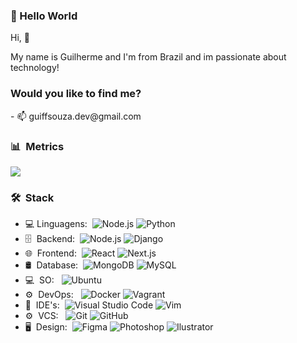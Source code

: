 <h3>👋 Hello World </h3>

<p>Hi, 👋 </p>
<p>My name is Guilherme and I'm from Brazil and im passionate about technology!</p>

<h3> <strong> Would you like to find me? </strong> </h3>
<p>- 📫 guiffsouza.dev@gmail.com</p>

<!---
[![Top Langs](https://github-readme-stats.vercel.app/api/top-langs/?username=guiffsouza&layout=compact)](https://github.com/anuraghazra/github-readme-stats)
--->

<h3>📊 &nbsp;Metrics</h3>

<!---
![Top Langs](https://github-readme-stats.vercel.app/api/top-langs/?username=guiffsouza&layout=compact&theme=tokyonight)
--->


<a href=""> <img align="center" src="https://github-readme-stats.vercel.app/api/top-langs/?username=guiffsouza&theme=react&line_height=40&hide=css"/> </a>

<!---
Guiffsouza/Guiffsouza is a ✨ special ✨ repository because its `README.md` (this file) appears on your GitHub profile.
You can click the Preview link to take a look at your changes.
--->

<h3> 🛠 &nbsp;Stack</h3>

- 💻&nbsp;Linguagens:&nbsp;
  ![Node.js](https://img.shields.io/badge/-Javascript-0A1A2F?style=flat&logo=javascript)
  ![Python](https://img.shields.io/badge/-Python-0A1A2F?style=flat&logo=python)
- 🗄 &nbsp;Backend:&nbsp;
  ![Node.js](https://img.shields.io/badge/-Node.js-0A1A2F?style=flat&logo=node.js)
  ![Django](https://img.shields.io/badge/-Django-0A1A2F?style=flat&logo=django)
- 🌐 &nbsp;Frontend:&nbsp;
  ![React](https://img.shields.io/badge/-React-0A1A2F?style=flat&logo=react)
  ![Next.js](https://img.shields.io/badge/-Next.js-0A1A2F?style=flat&logo=next.js)
- 🛢 &nbsp;Database:&nbsp;
  ![MongoDB](https://img.shields.io/badge/-MongoDB-0A1A2F?style=flat&logo=mongodb)
  ![MySQL](https://img.shields.io/badge/-MySQL-0A1A2F?style=flat&logo=mysql&logoColor=00d8fd)
- 💻 &nbsp;SO: &nbsp;
  ![Ubuntu](https://img.shields.io/badge/-Ubuntu-0A1A2F?style=flat&logo=ubuntu)  
- ⚙️ &nbsp;DevOps: &nbsp;
  ![Docker](https://img.shields.io/badge/-Docker-0A1A2F?style=flat&logo=docker)
  ![Vagrant](https://img.shields.io/badge/-Vagrant-0A1A2F?style=flat&logo=vagrant)
- 🔧 &nbsp;IDE's:&nbsp;
  ![Visual Studio Code](https://img.shields.io/badge/-Visual%20Studio%20Code-0A1A2F?style=flat&logo=visual-studio-code&logoColor=007ACC)
  ![Vim](https://img.shields.io/badge/-Vim-0A1A2F?style=flat&logo=vim&logoColor=007ACC)
- ⚙️ &nbsp;VCS: &nbsp;
  ![Git](https://img.shields.io/badge/-Git-0A1A2F?style=flat&logo=git)
  ![GitHub](https://img.shields.io/badge/-GitHub-0A1A2F?style=flat&logo=github)
- 🖥 &nbsp;Design:&nbsp;
  ![Figma](https://img.shields.io/badge/-Figma-0A1A2F?style=flat&logo=figma)
  ![Photoshop](https://img.shields.io/badge/-Photoshop-0A1A2F?style=flat&logo=photoshop)
  ![Ilustrator](https://img.shields.io/badge/-Ilustrator-0A1A2F?style=flat&logo=ilustrator)

